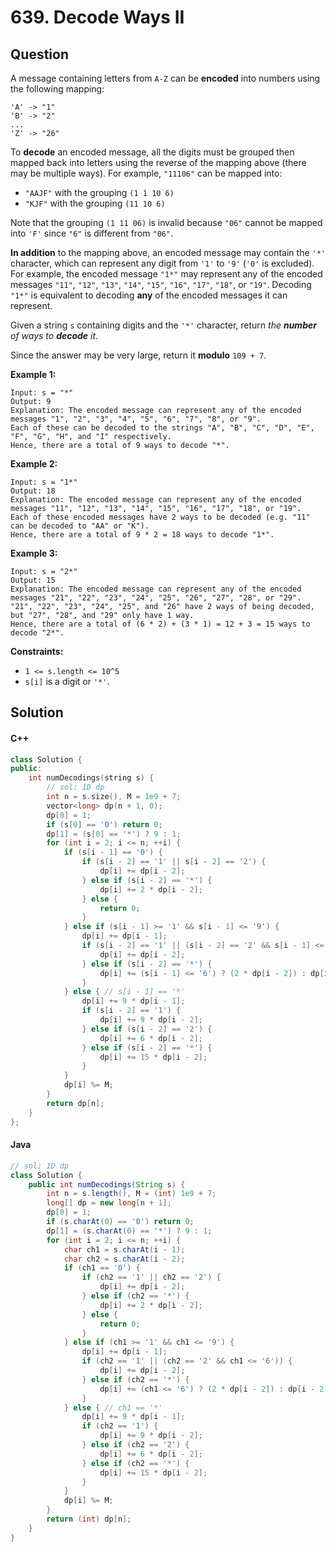 # 639. Decode Ways II

## Question

A message containing letters from `A-Z` can be **encoded** into numbers using the following mapping:

```
'A' -> "1"
'B' -> "2"
...
'Z' -> "26"
```

To **decode** an encoded message, all the digits must be grouped then mapped back into letters using the reverse of the mapping above (there may be multiple ways). For example, `"11106"` can be mapped into:

* `"AAJF"` with the grouping `(1 1 10 6)`
* `"KJF"` with the grouping `(11 10 6)`

Note that the grouping `(1 11 06)` is invalid because `"06"` cannot be mapped into `'F'` since `"6"` is different from `"06"`.

**In addition** to the mapping above, an encoded message may contain the `'*'` character, which can represent any digit from `'1'` to `'9'` (`'0'` is excluded). For example, the encoded message `"1*"` may represent any of the encoded messages `"11"`, `"12"`, `"13"`, `"14"`, `"15"`, `"16"`, `"17"`, `"18"`, or `"19"`. Decoding `"1*"` is equivalent to decoding **any** of the encoded messages it can represent.

Given a string `s` containing digits and the `'*'` character, return _the **number** of ways to **decode** it_.

Since the answer may be very large, return it **modulo** `109 + 7`.

**Example 1:**

```
Input: s = "*"
Output: 9
Explanation: The encoded message can represent any of the encoded messages "1", "2", "3", "4", "5", "6", "7", "8", or "9".
Each of these can be decoded to the strings "A", "B", "C", "D", "E", "F", "G", "H", and "I" respectively.
Hence, there are a total of 9 ways to decode "*".
```

**Example 2:**

```
Input: s = "1*"
Output: 18
Explanation: The encoded message can represent any of the encoded messages "11", "12", "13", "14", "15", "16", "17", "18", or "19".
Each of these encoded messages have 2 ways to be decoded (e.g. "11" can be decoded to "AA" or "K").
Hence, there are a total of 9 * 2 = 18 ways to decode "1*".
```

**Example 3:**

```
Input: s = "2*"
Output: 15
Explanation: The encoded message can represent any of the encoded messages "21", "22", "23", "24", "25", "26", "27", "28", or "29".
"21", "22", "23", "24", "25", and "26" have 2 ways of being decoded, but "27", "28", and "29" only have 1 way.
Hence, there are a total of (6 * 2) + (3 * 1) = 12 + 3 = 15 ways to decode "2*".
```

**Constraints:**

* `1 <= s.length <= 10^5`
* `s[i]` is a digit or `'*'`.

## Solution

#### C++

```cpp
class Solution {
public:
    int numDecodings(string s) {
        // sol: 1D dp
        int n = s.size(), M = 1e9 + 7;
        vector<long> dp(n + 1, 0);
        dp[0] = 1;
        if (s[0] == '0') return 0;
        dp[1] = (s[0] == '*') ? 9 : 1;
        for (int i = 2; i <= n; ++i) {
            if (s[i - 1] == '0') {
                if (s[i - 2] == '1' || s[i - 2] == '2') {
                    dp[i] += dp[i - 2];
                } else if (s[i - 2] == '*') {
                    dp[i] += 2 * dp[i - 2];
                } else {
                    return 0;
                }
            } else if (s[i - 1] >= '1' && s[i - 1] <= '9') {
                dp[i] += dp[i - 1];
                if (s[i - 2] == '1' || (s[i - 2] == '2' && s[i - 1] <= '6')) {
                    dp[i] += dp[i - 2];
                } else if (s[i - 2] == '*') {
                    dp[i] += (s[i - 1] <= '6') ? (2 * dp[i - 2]) : dp[i - 2];
                }
            } else { // s[i - 1] == '*'
                dp[i] += 9 * dp[i - 1];
                if (s[i - 2] == '1') {
                    dp[i] += 9 * dp[i - 2];
                } else if (s[i - 2] == '2') {
                    dp[i] += 6 * dp[i - 2];
                } else if (s[i - 2] == '*') {
                    dp[i] += 15 * dp[i - 2];
                }
            }
            dp[i] %= M;
        }
        return dp[n];
    }
};
```

#### Java

```java
// sol: 1D dp
class Solution {
    public int numDecodings(String s) {
        int n = s.length(), M = (int) 1e9 + 7;
        long[] dp = new long[n + 1];
        dp[0] = 1;
        if (s.charAt(0) == '0') return 0;
        dp[1] = (s.charAt(0) == '*') ? 9 : 1;
        for (int i = 2; i <= n; ++i) {
            char ch1 = s.charAt(i - 1);
            char ch2 = s.charAt(i - 2);
            if (ch1 == '0') {
                if (ch2 == '1' || ch2 == '2') {
                    dp[i] += dp[i - 2];
                } else if (ch2 == '*') {
                    dp[i] += 2 * dp[i - 2];
                } else {
                    return 0;
                }
            } else if (ch1 >= '1' && ch1 <= '9') {
                dp[i] += dp[i - 1];
                if (ch2 == '1' || (ch2 == '2' && ch1 <= '6')) {
                    dp[i] += dp[i - 2];
                } else if (ch2 == '*') {
                    dp[i] += (ch1 <= '6') ? (2 * dp[i - 2]) : dp[i - 2];
                }
            } else { // ch1 == '*'
                dp[i] += 9 * dp[i - 1];
                if (ch2 == '1') {
                    dp[i] += 9 * dp[i - 2];
                } else if (ch2 == '2') {
                    dp[i] += 6 * dp[i - 2];
                } else if (ch2 == '*') {
                    dp[i] += 15 * dp[i - 2];
                }
            }
            dp[i] %= M;
        }
        return (int) dp[n];
    }
}
```
